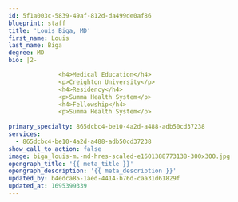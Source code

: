 ```yaml
---
id: 5f1a003c-5839-49af-812d-da499de0af86
blueprint: staff
title: 'Louis Biga, MD'
first_name: Louis
last_name: Biga
degree: MD
bio: |2-

              <h4>Medical Education</h4>
              <p>Creighton University</p>
              <h4>Residency</h4>
              <p>Summa Health System</p>
              <h4>Fellowship</h4>
              <p>Summa Health System</p>
          
primary_specialty: 865dcbc4-be10-4a2d-a488-adb50cd37238
services:
  - 865dcbc4-be10-4a2d-a488-adb50cd37238
show_call_to_action: false
image: biga_louis-m.-md-hres-scaled-e1601388773138-300x300.jpg
opengraph_title: '{{ meta_title }}'
opengraph_description: '{{ meta_description }}'
updated_by: b4edca85-1aed-4414-b76d-caa31d61829f
updated_at: 1695399339
---
```

